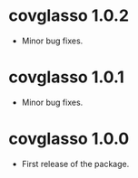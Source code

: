 # covglasso 1.0.2

- Minor bug fixes.

# covglasso 1.0.1

- Minor bug fixes.

# covglasso 1.0.0

- First release of the package.
